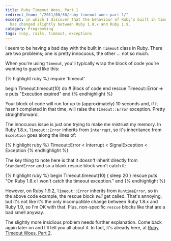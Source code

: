 ```yaml
---
title: Ruby Timeout Woes, Part 1
redirect_from: "/2011/08/30/ruby-timeout-woes-part-1/"
excerpt: in which I discover that the behaviour of Ruby's built in timeout mechanism
  has changed slightly between Ruby 1.8.x and Ruby 1.9.
category: Programming
tags: ruby, rails, timeout, exceptions
---
```

I seem to be having a bad day with the built in `Timeout` class in Ruby. There are two problems; one is pretty innocuous, the other ... not so much.

When you're using `Timeout`, you'll typically wrap the block of code you're wanting to guard like this:

{% highlight ruby %}
require 'timeout'

begin
  Timeout.timeout(10) do
    # Block of code
  end
rescue Timeout::Error => e
  puts "Execution expired"
end
{% endhighlight %}

Your block of code will run for up to (approximately) 10 seconds and, if it hasn't completed in that time, will raise the `Timeout::Error` exception. Pretty straightforward.

The innocuous issue is just one trying to make me mistrust my memory. In Ruby 1.8.x, `Timeout::Error` inherits from `Interrupt`, so it's inheritance from `Exception` goes along the lines of:

{% highlight ruby %}
Timeout::Error < Interrupt < SignalException < Exception
{% endhighlight %}

The key thing to note here is that it *doesn't* inherit directly from `StandardError` and so a blank rescue block won't catch it:

{% highlight ruby %}
begin
  Timeout.timeout(10) { sleep 20 }
rescue
  puts "On Ruby 1.8.x I won't catch the timeout exception."
end
{% endhighlight %}

However, on Ruby 1.9.2, `Timeout::Error` inherits from `RuntimeError`, so in the above code example, the rescue block *will* get called. That's annoying, but it's not like it's the only incompatible change between Ruby 1.8.x and Ruby 1.9, so I'm OK with that. Plus, non-specific `rescue` blocks like that are a bad smell anyway.

The slightly more insidious problem needs further explanation. Come back again later on and I'll tell you all about it. In fact, it's already here, at [Ruby Timeout Woes, Part 2](/articles/ruby-timeout-woes-part-2/).
